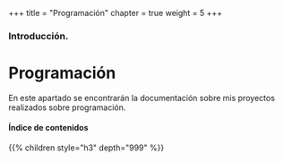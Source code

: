 +++
title = "Programación"
chapter = true
weight = 5
+++

### Introducción.

# Programación

En este apartado se encontrarán la documentación sobre mis proyectos realizados sobre programación.

#### Índice de contenidos

{{% children style="h3" depth="999" %}}

